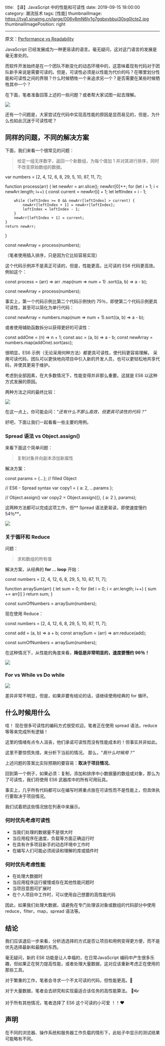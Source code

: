 title: 【译】JavaScript 中的性能和可读性
date: 2019-09-15 18:00:00
category: 潮流技术
tags: [性能]
thumbnailImage: https://tva1.sinaimg.cn/large/006y8mN6ly1g7gqbxvbbuj30sg0lcte2.jpg
thumbnailImagePosition: right

---

原文：[Performance vs Readability](https://blog.usejournal.com/performance-vs-readability-2e9332730790)

JavaScript  已经发展成为一种更易读的语言。毫无疑问，这对这门语言的发展是毫无害处的。

而软件开发始终是在一个团队不断变化的动态环境中的，这意味着现有代码对于团队新手来说是需要可读的。但是，可读性必须是以性能为代价的吗？在哪里划分性能和可读性之间的界限？什么时候牺牲一个来追求另一个？是否需要在某些时候牺牲其中一个？

在下面，笔者准备回答上述的一些问题？或者帮大家试图一起去理解。

<!-- more -->

![](https://tva1.sinaimg.cn/large/006y8mN6ly1g7gqbxvbbuj30sg0lcte2.jpg)

还有一个问题是，大家尝试在代码中实现高性能的原因是显而易见的，但是，为什么也如此沉迷于可读性呢？

##  同样的问题，不同的解决方案

下面，我们来看一个很常见的问题：

> 给定一组无序数字，返回一个新数组，为每个值加 1 并对其进行排序，同时不改变原始数组的数据。

var numbers = [2, 4, 12, 6, 8, 29, 5, 10, 87, 11, 7];

function process(arr) {
    let newArr = arr.slice();
    newArr[0]++;
    for (let i = 1; i < newArr.length; i++) {
        const current = newArr[i] + 1;
        let leftIndex = i - 1;

        while (leftIndex >= 0 && newArr[leftIndex] > current) {
            newArr[leftIndex + 1] = newArr[leftIndex];
            leftIndex = leftIndex - 1;
        }
        newArr[leftIndex + 1] = current;
    }
    return newArr;
}

const newArray = process(numbers);

（笔者使用插入排序，只是因为它比较容易实现）

这个代码示例并不是真正可读的，但是，性能更高，比可读的 ES6 代码更高效。例如这个：

const process = (arr) => arr
    .map(num => num + 1)
    .sort((a, b) => a - b);

const newArray = process(numbers);

事实上，第一个代码示例比第二个代码示例快约 75％，即使第二个代码示例更具可读性，甚至可以简化为单行代码：

const newArray = numbers.map(num => num + 1).sort((a, b) => a - b);

或者使用辅助函数拆分以获得更好的可读性：

const addOne = (n) => n + 1;
const asc = (a, b) => a - b;
const newArray = numbers.map(addOne).sort(asc);

很明显，ES6 示例（无论采用何种方法）都更具可读性，使代码更容易理解。 采用可读代码，团队可以更快地向项目中引入新的开发人员，也可以更轻松地共享代码，并使其更易于维护。

考虑到全部因素，在大多数情况下，性能变得并非那么重要。这就是 ES6 以这种方式发展的原因。

两种方法之间的最终比较：

![](https://tva1.sinaimg.cn/large/006y8mN6ly1g7gqcckjgaj30jb0csgm1.jpg)

在这一点上，你可能会问：“*还有什么不那么高效，但更具可读性的代码？*”

好吧，下面让我们一起看看一些主要的用例。

### Spread 语法 vs Object.assign()

来看下面这个简单问题：

> 复制对象并向副本添加新属性

解决方案：

const params = {...}; // filled Object

// ES6 - Spread syntax
var copy1 = { a: 2, ...params };

// Object.assign()
var copy2 = Object.assign({}, { a: 2 }, params);

这两种方法都可以完成这项工作，但** Spread 语法更易读，即使速度慢约 54％**。

![](https://tva1.sinaimg.cn/large/006y8mN6ly1g7gqclypmdj30nf0cs74w.jpg)

### 关于循环和 Reduce

问题：

> 求和数组的所有值

解决方案，从经典的 **for ... loop** 开始：

const numbers = [2, 4, 12, 6, 8, 29, 5, 10, 87, 11, 7];

function arraySum(arr) {
    let sum = 0;
    for (let i = 0; i < arr.length; i++) {
        sum += arr[i]
    }
    return sum;
}

const sumOfNumbers = arraySum(numbers);

现在使用 Reduce：

const numbers = [2, 4, 12, 6, 8, 29, 5, 10, 87, 11, 7];

const add = (a, b) => a + b;
const arraySum = (arr) => arr.reduce(add);

const sumOfNumbers = arraySum(numbers);

在这种情况下，从性能的角度来看，**降低是非常明显的，速度要慢约 96％！**

![](https://tva1.sinaimg.cn/large/006y8mN6ly1g7gqcuxn64j30jx0cxdg9.jpg)


### For vs While vs Do while

![](https://tva1.sinaimg.cn/large/006y8mN6ly1g7gqd44cfej30mx0cxaaw.jpg)

差异非常不明显，但是，如果非要有结论的话，请继续使用经典的 for 循环。

## 什么时候用什么

哇！ 现在很多可读性的编码方式很受欢迎。笔者正在使用 spread 语法，reduce 等等来完成所有逻辑！

这里的情绪有点令人沮丧，他们承诺可读性而没有性能成本的！但事实并非如此。

这里不要惊慌失措，来分析下当前的情况。 那么，“*我什么时候用？*”

上述问题的答案比实际预期的要容易：**取决于项目情况**。

回到第一个例子，如果必须：复制，添加和排序中小数据量的数组或对象，那么为了可读性，我们将使用 ES6 武器库中的所有可用玩具。

事实上，几乎所有代码都可以在编写时將重点放在可读性而不是性能上，但具体执行要取决于项目情况。

我们试着把这些情况放在列表中来展示。

### 何时优先考虑可读性

* 当我们处理的数据量不是很大时
* 当应用程序在速度，负载等方面正确运行时
* 在具有许多项目新手的动态环境中工作时
* 在编写人们可能必须阅读和理解的库或插件时

### 何时优先考虑性能

* 在处理大数据时
* 当应用程序运行缓慢或存在其他性能问题时
* 当项目意图可扩展时
* 在个人项目中工作时，可以使用自己想要的高性能代码

因此，如果我们处理大数据，请避免在专门处理该对象或数组的代码部分中使用 reduce，filter，map，spread 语法等。

## 结论

我们应该退后一步来看，分析选选择的方式是否让项目和用例变得更方便，而不是伏先选择最新和最酷的东西。

毫无疑问，新的 ES6 功能是让人幸福的，在日常JavaScript 编码中产生很多乐趣，但如果正在努力提高性能，或者处理大量数据，这对应该重新考虑正在使用的那些工具。

对于繁重的工作，笔者会寻求一个不太可读的代码，但性能更高。💪

对于大量数据，笔者会去研究和实现最适合该任务的高性能算法。 💪👓

对于所有其他情况，笔者选择了 ES6 这个可读的小可爱 ！！❤

## 声明

在不同的浏览器、操作系统和服务器工作负载的情形下，此帖子中显示的测试结果可能略有不同。
